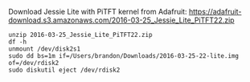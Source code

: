 
Download Jessie Lite with PiTFT kernel from Adafruit: https://adafruit-download.s3.amazonaws.com/2016-03-25_Jessie_Lite_PiTFT22.zip

    unzip 2016-03-25_Jessie_Lite_PiTFT22.zip
    df -h
    unmount /dev/disk2s1
    sudo dd bs=1m if=/Users/brandon/Downloads/2016-03-25-22-lite.img of=/dev/rdisk2
    sudo diskutil eject /dev/rdisk2
